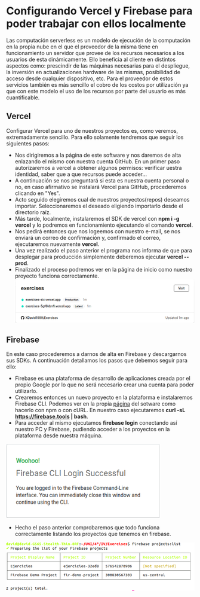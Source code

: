 # Configurando Vercel y Firebase para poder trabajar con ellos localmente

Las computación serverless es un modelo de ejecución de la computación en la propia nube en el que el proveedor de la misma tiene en funcionamiento un servidor que provee de los recursos necesarios a los usuarios de esta dinámicamente. Ello beneficia al cliente en distintos aspectos como: prescindir de las máquinas necesarias para el despliegue, la inversión en actualizaciones hardware de las mismas, posibilidad de acceso desde cualquier dispositivo, etc. Para el proveedor de estos servicios también es más sencillo el cobro de los costos por utilización ya que con este modelo el uso de los recursos por parte del usuario es más cuantificable.

## Vercel

Configurar Vercel para uno de nuestros proyectos es, como veremos, extremadamente sencillo. Para ello solamente tendremos que seguir los siguientes pasos:

- Nos dirigiremos a la página de este software y nos daremos de alta enlazando el mismo con nuestra cuenta GitHub. En un primer paso autorizaremos a vercel a obtener algunos permisos: verificar uestra identidad, saber que a que recursos puede acceder...
- A continuación se nos preguntará si esta es nuestra cuenta personal o no, en caso afirmativo se instalará Vercel para GitHub, procederemos clicando en "Yes".
- Acto seguido elegiremos cual de nuestros proyectos(repos) deseamos importar. Seleccionaremos el deseado eligiendo importarlo desde el directorio raíz.
- Más tarde, localmente, instalaremos el SDK  de vercel con **npm i -g vercel** y lo podremos en funcionamiento ejecutando el comando **vercel**.
- Nos pedirá entonces que nos logeemos con nuestro e-mail, se nos enviará un correo de confirmación y, confirmado el correo, ejecutaremos nuevamente **vercel**. 
- Una vez realizado el paso anterior el programa nos informa de que para desplegar para producción simplemente deberemos ejecutar **vercel --prod**.
- Finalizado el proceso podremos ver en la página de inicio como nuestro proyecto funciona correctamente.
![correcto](images/im1.png)

## Firebase

En este caso procederemos a darnos de alta en Firebase y descargarnos sus SDKs. A continuación detallamos los pasos que debemos seguir para ello:

- Firebase es una plataforma de desarrollo de aplicaciones creada por el propio Google por lo que no será necesario crear una cuenta para poder utilizarlo.
- Crearemos entonces un nuevo proyecto en la plataforma e instalaremos Firebase CLI. Podemos ver en la propia [página](https://firebase.google.com/docs/cli?authuser=0#mac-linux-npm) del sotware como hacerlo con npm o con cURL. En nuestro caso ejecutaremos **curl -sL https://firebase.tools | bash**.
- Para acceder al mismo  ejecutamos **firebase login** conectando así nuestro PC y Firebase, pudiendo acceder a los proyectos en la plataforma desde nuestra máquina.

![login](images/im2.png)

- Hecho el paso anterior comprobaremos que todo funciona correctamente listando los proyectos que tenemos en firebase.

![proyects](images/im3.png)
